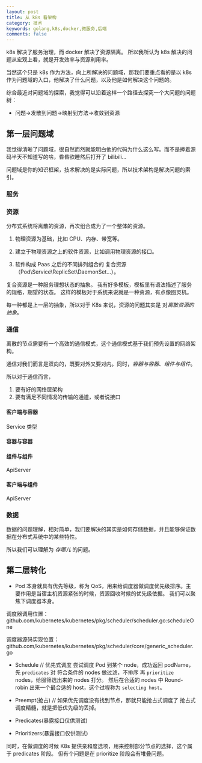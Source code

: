 ```yaml
---
layout: post
title: 从 k8s 看架构
category: 技术
keywords: golang,k8s,docker,微服务,后端
comments: false
---
```


k8s 解决了服务治理，而 docker 解决了资源隔离。
所以我所认为 k8s 解决的问题从宏观上看，就是开发效率与资源利用率。

当然这个只是 k8s 作为方法，向上所解决的问题域，那我们要重点看的是以 k8s 作为问题域的入口，他解决了什么问题，以及他是如何解决这个问题的。

综合最近对问题域的探索，我觉得可以沿着这样一个路径去探究一个大问题的问题树：

* 问题->发散到问题->映射到方法->收敛到资源

## 第一层问题域

我觉得清晰了问题域，很自然而然就能明白他的代码为什么这么写。而不是捧着源码半天不知道写的啥，昏昏欲睡然后打开了 bilibili...

问题域是你的知识框架，技术解决的是实际问题，所以技术架构是解决问题的索引。

<!--more-->

### 服务



### 资源

分布式系统将离散的资源，再次组合成为了一个整体的资源。

1. 物理资源为基础，比如 CPU、内存、带宽等。

2. 建立于物理资源之上的软件资源，比如调用物理资源的接口。

3. 软件构成 Paas 之后的不同排列组合的 复合资源（Pod\Service\ReplicSet\DaemonSet...）。

复合资源是一种服务理想状态的抽象。
我有好多模板，模板里有语法描述了服务的规格，期望的状态。
这样的模板对于系统来说就是一种资源，有点像图灵机。

每一种都是上一层的抽象，所以对于 K8s 来说，资源的问题其实是
对*离散资源的抽象*。

### 通信

离散的节点需要有一个高效的通信模式，这个通信模式基于我们预先设置的网络架构。

通信对我们而言是双向的，既要对外又要对内。同时，*容器与容器*、*组件与组件*。

所以对于通信而言，

1. 要有好的网络层架构
2. 要有满足不同情况的传输的通道，或者说接口

#### 客户端与容器

Service 类型

#### 容器与容器



#### 组件与组件

ApiServer

#### 客户端与组件

ApiServer


### 数据

数据的问题理解，相对简单，我们要解决的其实是如何存储数据，并且能够保证数据在分布式系统中的某些特性。

所以我们可以理解为 *存哪儿* 的问题。

## 第二层转化

* Pod 本身就具有优先等级，称为 QoS，用来给调度器做调度优先级排序。主要作用是当宿主机资源紧张的时候，资源回收时候的优先级依据。
我们可以聚焦下调度器本身。

调度器调用位置：
github.com/kubernetes/kubernetes/pkg/scheduler/scheduler.go:scheduleOne

调度器源码实现位置：
github.com/kubernetes/kubernetes/pkg/scheduler/core/generic_scheduler.go

- Schedule // 优先式调度
    尝试调度 Pod 到某个 node，成功返回 podName，
    先 `predicates` 对 符合条件的 nodes 做过滤，不排序
    再 `prioritize` nodes，给服筛选出来的 nodes 打分。
    然后在合适的 nodes 中 Round-robin 出来一个最合适的 host，这个过程称为 `selecting host`。

- Preempt(抢占) // 如果优先调度没有找到节点，那就只能抢占式调度了
    抢占式调度精髓，就是把低优先级的丢掉。

- Predicates(暴露接口仅供测试)
- Prioritizers(暴露接口仅供测试)
  
同时，在做调度的时候 K8s 提供亲和度选项，用来控制部分节点的选择，这个属于 predicates 阶段。
但有个问题是在 prioritize 阶段会有堆叠问题。